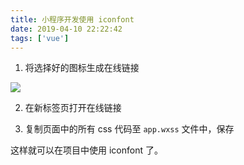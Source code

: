 ```yaml
---
title: 小程序开发使用 iconfont
date: 2019-04-10 22:22:42
tags: ['vue']
---
```


1. 将选择好的图标生成在线链接

![](https://personal-1251959693.cos.ap-chengdu.myqcloud.com/2019-04-11-image-20190410223602633.png)

2. 在新标签页打开在线链接

3. 复制页面中的所有 css 代码至 `app.wxss` 文件中，保存

这样就可以在项目中使用 iconfont 了。
